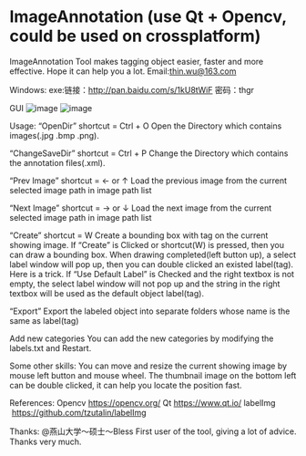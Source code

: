 # ImageAnnotation (use Qt + Opencv, could be used on crossplatform)
ImageAnnotation Tool makes tagging object easier, faster and more effective. Hope it can help you a lot. Email:thin.wu@163.com

Windows:
exe:链接：http://pan.baidu.com/s/1kU8tWiF 密码：thgr

GUI
![image](https://github.com/satchelwu/ImageAnnotation/blob/master/1.jpg)
![image](https://github.com/satchelwu/ImageAnnotation/blob/master/2.jpg)

Usage: 
“OpenDir”  shortcut = Ctrl + O 
Open the Directory which contains images(.jpg .bmp .png). 
  
“ChangeSaveDir”  shortcut = Ctrl + P 
Change the Directory which contains the annotation files(.xml). 
  
“Prev Image” shortcut = ← or ↑ 
Load the previous image from the current selected image path in image path list   
  
“Next Image” shortcut = → or ↓ 
Load the next image from the current selected image path in image path list 
  
“Create” shortcut = W 
Create a bounding box with tag on the current showing image. If “Create” is Clicked or shortcut(W) is pressed, then you can draw a bounding box. When drawing completed(left button up), a select label window will pop up, then you can double clicked an existed label(tag). Here is a trick. If “Use Default Label” is Checked and the right textbox is not empty, the select label window will not pop up and the string in the right textbox will be used as the default object label(tag). 

“Export” 
Export the labeled object into separate folders whose name is the same as label(tag) 

Add new categories
You can add the new categories by modifying the labels.txt and Restart.

Some other skills: 
You can move and resize the current showing image by mouse left button and mouse wheel. The thumbnail image on the bottom left can be double clicked, it can help you locate the position fast. 
  
References: 
Opencv https://opencv.org/
Qt https://www.qt.io/
labelImg  https://github.com/tzutalin/labelImg 

  
Thanks: 
@燕山大学～硕士～Bless  First user of the tool, giving a lot of advice. Thanks very much. 

